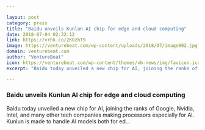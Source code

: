 ```yaml
---

layout: post
category: press
title: "Baidu unveils Kunlun AI chip for edge and cloud computing"
date: 2018-07-04 02:32:12
link: https://vrhk.co/2KOzhT9
image: https://venturebeat.com/wp-content/uploads/2018/07/image002.jpg?fit=1600%2C961&strip=all
domain: venturebeat.com
author: "VentureBeat"
icon: https://venturebeat.com/wp-content/themes/vb-news/img/favicon.ico
excerpt: "Baidu today unveiled a new chip for AI, joining the ranks of Google, Nvidia, Intel, and many other tech companies making processors especially for AI. Kunlun is made to handle AI models both for ed…"

---
```


### Baidu unveils Kunlun AI chip for edge and cloud computing

Baidu today unveiled a new chip for AI, joining the ranks of Google, Nvidia, Intel, and many other tech companies making processors especially for AI. Kunlun is made to handle AI models both for ed…